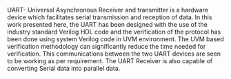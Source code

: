  UART- Universal Asynchronous Receiver and transmitter is a 
hardware device which facilitates serial transmission and reception of data. In this work presented 
here, the UART has been designed with the use of the industry standard Verilog HDL code and 
the verification of the protocol has been done using system Verilog code in UVM environment. 
The UVM based verification methodology can significantly reduce the time needed for 
verification. This communications between the two UART devices are seen to be working as per 
requirement. The UART Receiver is also capable of converting Serial data into parallel data.
